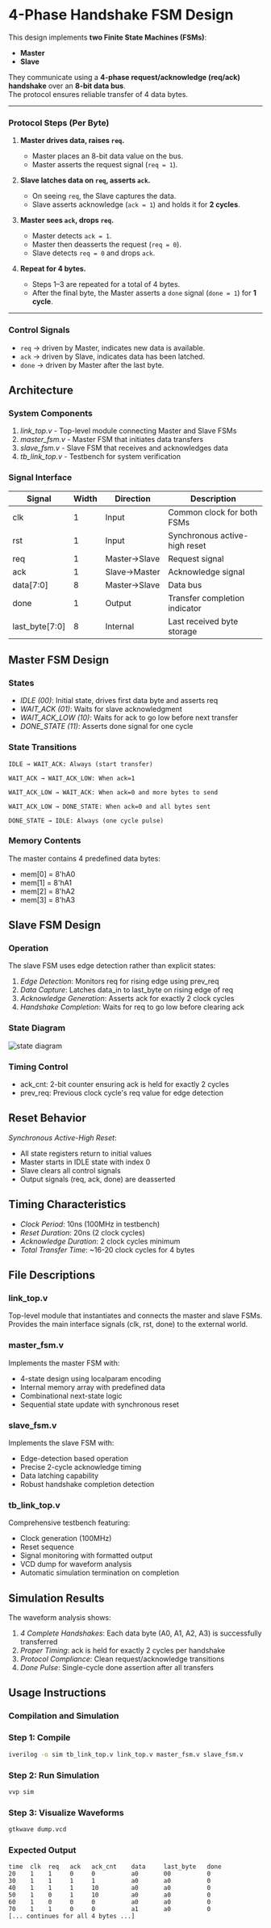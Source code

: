 # 4-Phase Handshake FSM Design

This design implements **two Finite State Machines (FSMs)**:  
- **Master**  
- **Slave**  

They communicate using a **4-phase request/acknowledge (req/ack) handshake** over an **8-bit data bus**.  
The protocol ensures reliable transfer of 4 data bytes.

---

### Protocol Steps (Per Byte)

1. **Master drives data, raises `req`.**  
   - Master places an 8-bit data value on the bus.  
   - Master asserts the request signal (`req = 1`).  

2. **Slave latches data on `req`, asserts `ack`.**  
   - On seeing `req`, the Slave captures the data.  
   - Slave asserts acknowledge (`ack = 1`) and holds it for **2 cycles**.  

3. **Master sees `ack`, drops `req`.**  
   - Master detects `ack = 1`.  
   - Master then deasserts the request (`req = 0`).  
   - Slave detects `req = 0` and drops `ack`.  

4. **Repeat for 4 bytes.**  
   - Steps 1–3 are repeated for a total of 4 bytes.  
   - After the final byte, the Master asserts a `done` signal (`done = 1`) for **1 cycle**.  

---

### Control Signals
- `req` → driven by Master, indicates new data is available.  
- `ack` → driven by Slave, indicates data has been latched.  
- `done` → driven by Master after the last byte.  


## Architecture

### System Components

1. *link_top.v* - Top-level module connecting Master and Slave FSMs
2. *master_fsm.v* - Master FSM that initiates data transfers
3. *slave_fsm.v* - Slave FSM that receives and acknowledges data
4. *tb_link_top.v* - Testbench for system verification

### Signal Interface

| Signal | Width | Direction | Description |
|--------|-------|-----------|-------------|
| clk | 1 | Input | Common clock for both FSMs |
| rst | 1 | Input | Synchronous active-high reset |
| req | 1 | Master→Slave | Request signal |
| ack | 1 | Slave→Master | Acknowledge signal |
| data[7:0] | 8 | Master→Slave | Data bus |
| done | 1 | Output | Transfer completion indicator |
| last_byte[7:0] | 8 | Internal | Last received byte storage |


## Master FSM Design

### States

- *IDLE (00)*: Initial state, drives first data byte and asserts req
- *WAIT_ACK (01)*: Waits for slave acknowledgment
- *WAIT_ACK_LOW (10)*: Waits for ack to go low before next transfer
- *DONE_STATE (11)*: Asserts done signal for one cycle

### State Transitions

```
IDLE → WAIT_ACK: Always (start transfer)

WAIT_ACK → WAIT_ACK_LOW: When ack=1

WAIT_ACK_LOW → WAIT_ACK: When ack=0 and more bytes to send

WAIT_ACK_LOW → DONE_STATE: When ack=0 and all bytes sent

DONE_STATE → IDLE: Always (one cycle pulse)
```


### Memory Contents

The master contains 4 predefined data bytes:
- mem[0] = 8'hA0
- mem[1] = 8'hA1
- mem[2] = 8'hA2
- mem[3] = 8'hA3

## Slave FSM Design

### Operation

The slave FSM uses edge detection rather than explicit states:

1. *Edge Detection*: Monitors req for rising edge using prev_req
2. *Data Capture*: Latches data_in to last_byte on rising edge of req
3. *Acknowledge Generation*: Asserts ack for exactly 2 clock cycles
4. *Handshake Completion*: Waits for req to go low before clearing ack

### State Diagram
![state diagram](state_diagram/state_diagram_master_slave.jpg)

### Timing Control

- ack_cnt: 2-bit counter ensuring ack is held for exactly 2 cycles
- prev_req: Previous clock cycle's req value for edge detection

## Reset Behavior

*Synchronous Active-High Reset*:
- All state registers return to initial values
- Master starts in IDLE state with index 0
- Slave clears all control signals
- Output signals (req, ack, done) are deasserted

## Timing Characteristics

- *Clock Period*: 10ns (100MHz in testbench)
- *Reset Duration*: 20ns (2 clock cycles)
- *Acknowledge Duration*: 2 clock cycles minimum
- *Total Transfer Time*: ~16-20 clock cycles for 4 bytes

## File Descriptions

### link_top.v
Top-level module that instantiates and connects the master and slave FSMs. Provides the main interface signals (clk, rst, done) to the external world.

### master_fsm.v
Implements the master FSM with:
- 4-state design using localparam encoding
- Internal memory array with predefined data
- Combinational next-state logic
- Sequential state update with synchronous reset

### slave_fsm.v
Implements the slave FSM with:
- Edge-detection based operation
- Precise 2-cycle acknowledge timing
- Data latching capability
- Robust handshake completion detection

### tb_link_top.v
Comprehensive testbench featuring:
- Clock generation (100MHz)
- Reset sequence
- Signal monitoring with formatted output
- VCD dump for waveform analysis
- Automatic simulation termination on completion

## Simulation Results

The waveform analysis shows:
1. *4 Complete Handshakes*: Each data byte (A0, A1, A2, A3) is successfully transferred
2. *Proper Timing*: ack is held for exactly 2 cycles per handshake
3. *Protocol Compliance*: Clean request/acknowledge transitions
4. *Done Pulse*: Single-cycle done assertion after all transfers

## Usage Instructions

### Compilation and Simulation

### Step 1: Compile
```bash
iverilog -o sim tb_link_top.v link_top.v master_fsm.v slave_fsm.v
```


### Step 2: Run Simulation
```bash
vvp sim
```


### Step 3: Visualize Waveforms
```bash
gtkwave dump.vcd
```

### Expected Output

```
time  clk  req   ack   ack_cnt    data     last_byte   done
20    1    1     0     0          a0       00          0
30    1    1     1     1          a0       a0          0
40    1    1     1     10         a0       a0          0
50    1    0     1     10         a0       a0          0
60    1    0     0     0          a0       a0          0
70    1    1     0     0          a1       a0          0
[... continues for all 4 bytes ...]

